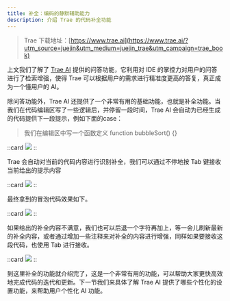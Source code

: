 ```yaml
---
title: 补全：编码的静默辅助能力
description: 介绍 Trae 的代码补全功能
---
```


> Trae 下载地址：[https://www.trae.ai](https://www.trae.ai/?utm_source=juejin&utm_medium=juejin_trae&utm_campaign=trae_book)

上文我们了解了 [Trae AI](https://www.trae.ai/?utm_source=juejin&utm_medium=juejin_trae&utm_campaign=trae_book) 提供的问答功能，它利用对 IDE 的掌控力对用户的问答进行了检索增强，使得 Trae 可以根据用户的需求进行精准度更高的答复，真正成为一个懂用户的 AI。

除问答功能外，Trae AI 还提供了一个非常有用的基础功能，也就是补全功能。当我们在代码编辑区写了一些逻辑后，并停留一段时间，Trae AI 会自动为已经生成的代码提供下一段提示，例如下面的case：

> 我们在编辑区中写一个函数定义 function bubbleSort() {}

::card
![](https://p3-juejin.byteimg.com/tos-cn-i-k3u1fbpfcp/7b5d67a25ed949f289009851b80e9ff8~tplv-k3u1fbpfcp-jj-mark:0:0:0:0:q75.image#?w=904&h=318&s=49955&e=png&b=181a1f)
::

Trae 会自动对当前的代码内容进行识别补全，我们可以通过不停地按 Tab 键接收当前给出的提示内容

::card
![](https://p3-juejin.byteimg.com/tos-cn-i-k3u1fbpfcp/297ef8b0719044dc9e552ff3f24dd64e~tplv-k3u1fbpfcp-jj-mark:0:0:0:0:q75.image#?w=834&h=524&s=63360&e=png&b=1a1c21)
::

最终拿到的冒泡代码效果如下。

::card
![](https://p3-juejin.byteimg.com/tos-cn-i-k3u1fbpfcp/594342ae854f49cb802cc343fe12ff6e~tplv-k3u1fbpfcp-jj-mark:0:0:0:0:q75.image#?w=902&h=530&s=69049&e=png&b=181a1f)
::

如果给出的补全内容不满意，我们也可以后退一个字符再加上，等一会儿刷新最新的补全内容，或者通过增加一些注释来对补全的内容进行增强，同样如果要接收这段代码，也使用 Tab 进行接收。

::card
![](https://p3-juejin.byteimg.com/tos-cn-i-k3u1fbpfcp/3d7e6a87112c4e25b0fdb942cac9aae7~tplv-k3u1fbpfcp-jj-mark:0:0:0:0:q75.image#?w=1172&h=596&s=104969&e=png&b=191b20)
::

到这里补全的功能就介绍完了，这是一个非常有用的功能，可以帮助大家更快高效地完成代码的迭代和更新。下一节我们来具体了解 Trae AI 提供了哪些个性化的设置功能，来帮助用户个性化 AI 功能。
